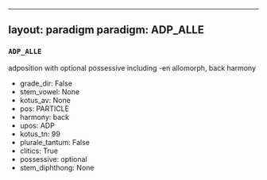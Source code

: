 
---
layout: paradigm
paradigm: ADP_ALLE
---
### ` ADP_ALLE `

adposition with optional possessive including -en allomorph, back harmony
* grade_dir: False
* stem_vowel: None
* kotus_av: None
* pos: PARTICLE
* harmony: back
* upos: ADP
* kotus_tn: 99
* plurale_tantum: False
* clitics: True
* possessive: optional
* stem_diphthong: None

